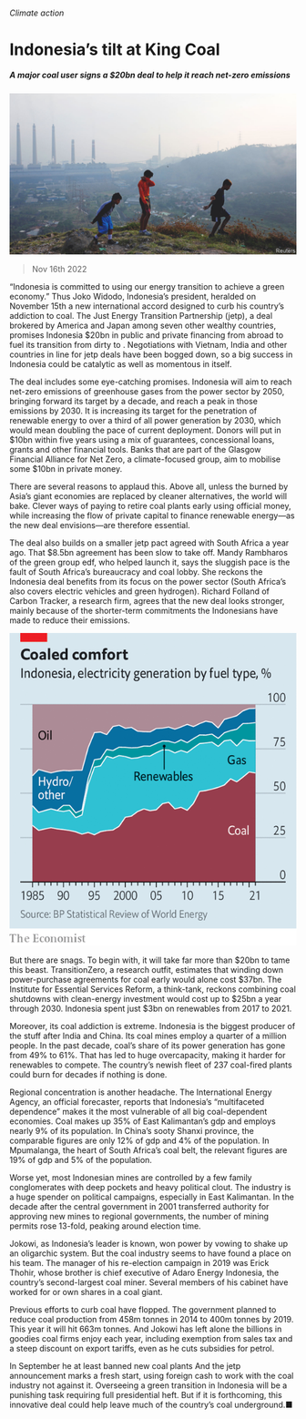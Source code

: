 ###### Climate action

# Indonesia’s tilt at King Coal 

##### A major coal user signs a $20bn deal to help it reach net-zero emissions 

![image](images/20221119_ASP003.jpg) 

> Nov 16th 2022 

“Indonesia is committed to using our energy transition to achieve a green economy.” Thus Joko Widodo, Indonesia’s president, heralded on November 15th a new international accord designed to curb his country’s addiction to coal. The Just Energy Transition Partnership (jetp), a deal brokered by America and Japan among seven other wealthy countries, promises Indonesia $20bn in public and private financing from abroad to fuel its transition from dirty to . Negotiations with Vietnam, India and other countries in line for jetp deals have been bogged down, so a big success in Indonesia could be catalytic as well as momentous in itself. 

The deal includes some eye-catching promises. Indonesia will aim to reach net-zero emissions of greenhouse gases from the power sector by 2050, bringing forward its target by a decade, and reach a peak in those emissions by 2030. It is increasing its target for the penetration of renewable energy to over a third of all power generation by 2030, which would mean doubling the pace of current deployment. Donors will put in $10bn within five years using a mix of guarantees, concessional loans, grants and other financial tools. Banks that are part of the Glasgow Financial Alliance for Net Zero, a climate-focused group, aim to mobilise some $10bn in private money.

There are several reasons to applaud this. Above all, unless the  burned by Asia’s giant economies are replaced by cleaner alternatives, the world will bake. Clever ways of paying to retire coal plants early using official money, while increasing the flow of private capital to finance renewable energy—as the new deal envisions—are therefore essential.

The deal also builds on a smaller jetp pact agreed with South Africa a year ago. That $8.5bn agreement has been slow to take off. Mandy Rambharos of the green group edf, who helped launch it, says the sluggish pace is the fault of South Africa’s bureaucracy and coal lobby. She reckons the Indonesia deal benefits from its focus on the power sector (South Africa’s also covers electric vehicles and green hydrogen). Richard Folland of Carbon Tracker, a research firm, agrees that the new deal looks stronger, mainly because of the shorter-term commitments the Indonesians have made to reduce their emissions. 

![image](images/20221119_ASC749.png) 


But there are snags. To begin with, it will take far more than $20bn to tame this beast. TransitionZero, a research outfit, estimates that winding down power-purchase agreements for coal early would alone cost $37bn. The Institute for Essential Services Reform, a think-tank, reckons combining coal shutdowns with clean-energy investment would cost up to $25bn a year through 2030. Indonesia spent just $3bn on renewables from 2017 to 2021. 

Moreover, its coal addiction is extreme. Indonesia is the biggest producer of the stuff after India and China. Its coal mines employ a quarter of a million people. In the past decade, coal’s share of its power generation has gone from 49% to 61%. That has led to huge overcapacity, making it harder for renewables to compete. The country’s newish fleet of 237 coal-fired plants could burn for decades if nothing is done.

Regional concentration is another headache. The International Energy Agency, an official forecaster, reports that Indonesia’s “multifaceted dependence” makes it the most vulnerable of all big coal-dependent economies. Coal makes up 35% of East Kalimantan’s gdp and employs nearly 9% of its population. In China’s sooty Shanxi province, the comparable figures are only 12% of gdp and 4% of the population. In Mpumalanga, the heart of South Africa’s coal belt, the relevant figures are 19% of gdp and 5% of the population. 

Worse yet, most Indonesian mines are controlled by a few family conglomerates with deep pockets and heavy political clout. The industry is a huge spender on political campaigns, especially in East Kalimantan. In the decade after the central government in 2001 transferred authority for approving new mines to regional governments, the number of mining permits rose 13-fold, peaking around election time.

Jokowi, as Indonesia’s leader is known, won power by vowing to shake up an oligarchic system. But the coal industry seems to have found a place on his team. The manager of his re-election campaign in 2019 was Erick Thohir, whose brother is chief executive of Adaro Energy Indonesia, the country’s second-largest coal miner. Several members of his cabinet have worked for or own shares in a coal giant.

Previous efforts to curb coal have flopped. The government planned to reduce coal production from 458m tonnes in 2014 to 400m tonnes by 2019. This year it will hit 663m tonnes. And Jokowi has left alone the billions in goodies coal firms enjoy each year, including exemption from sales tax and a steep discount on export tariffs, even as he cuts subsidies for petrol.

In September he at least banned new coal plants And the jetp announcement marks a fresh start, using foreign cash to work with the coal industry not against it. Overseeing a green transition in Indonesia will be a punishing task requiring full presidential heft. But if it is forthcoming, this innovative deal could help leave much of the country’s coal underground.■


